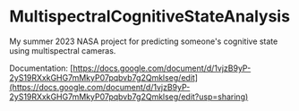 # MultispectralCognitiveStateAnalysis
My summer 2023 NASA project for predicting someone's cognitive state using multispectral cameras.

Documentation: [https://docs.google.com/document/d/1vjzB9yP-2yS19RXxkGHG7mMkyP07pqbvb7g2Qmklseg/edit](https://docs.google.com/document/d/1vjzB9yP-2yS19RXxkGHG7mMkyP07pqbvb7g2Qmklseg/edit?usp=sharing)
